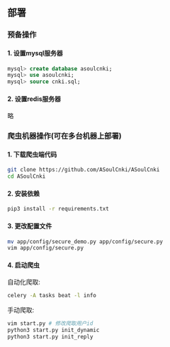 ## 部署
### 预备操作
#### 1. 设置mysql服务器
```sql
mysql> create database asoulcnki;
mysql> use asoulcnki;
mysql> source cnki.sql;
```
#### 2. 设置redis服务器
略  
### 爬虫机器操作(可在多台机器上部署)
#### 1. 下载爬虫端代码  
```bash
git clone https://github.com/ASoulCnki/ASoulCnki
cd ASoulCnki
```
#### 2. 安装依赖
```bash
pip3 install -r requirements.txt
```
#### 3. 更改配置文件
```bash
mv app/config/secure_demo.py app/config/secure.py
vim app/config/secure.py
```
#### 4. 启动爬虫
自动化爬取:
```bash
celery -A tasks beat -l info
```
手动爬取:
```bash
vim start.py # 修改爬取用户id
python3 start.py init_dynamic
python3 start.py init_reply
```